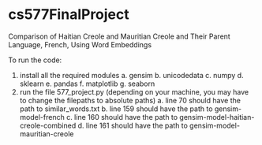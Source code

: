 # cs577FinalProject
Comparison of Haitian Creole and Mauritian Creole and Their Parent Language, French, Using Word Embeddings

To run the code:
1. install all the required modules
  a. gensim
  b. unicodedata
  c. numpy
  d. sklearn
  e. pandas
  f. matplotlib
  g. seaborn
2. run the file 577_project.py (depending on your machine, you may have to change the filepaths to absolute paths)
  a. line 70 should have the path to similar_words.txt
  b. line 159 should have the path to gensim-model-french
  c. line 160 should have the path to gensim-model-haitian-creole-combined
  d. line 161 should have the path to gensim-model-mauritian-creole
